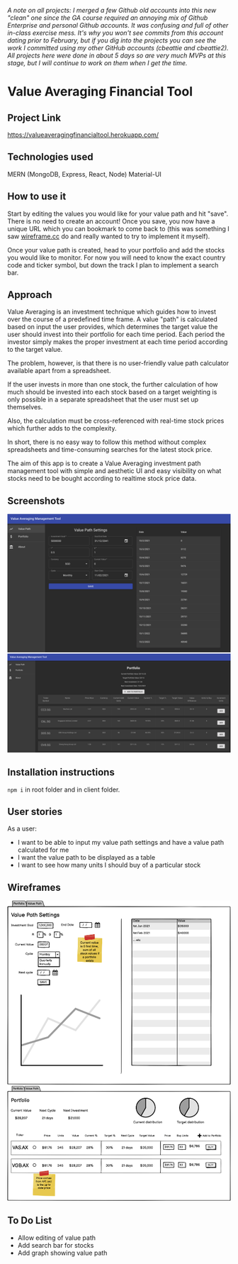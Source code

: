 *A note on all projects: I merged a few Github old accounts into this new "clean" one since the GA course required an annoying mix of Github Enterprise and personal Github accounts. It was confusing and full of other in-class exercise mess. It's why you won't see commits from this account dating prior to February, but if you dig into the projects you can see the work I committed using my other GitHub accounts (cbeattie and cbeattie2).
All projects here were done in about 5 days so are very much MVPs at this stage, but I will continue to work on them when I get the time.*

# Value Averaging Financial Tool

## Project Link
https://valueaveragingfinancialtool.herokuapp.com/

## Technologies used
MERN (MongoDB, Express, React, Node)
Material-UI

## How to use it
Start by editing the values you would like for your value path and hit "save". There is no need to create an account! Once you save, you now have a unique URL which you can bookmark to come back to (this was something I saw [wireframe.cc](http://wireframe.cc/) do and really wanted to try to implement it myself).

Once your value path is created, head to your portfolio and add the stocks you would like to monitor. For now you will need to know the exact country code and ticker symbol, but down the track I plan to implement a search bar.

## Approach
Value Averaging is an investment technique which guides how to invest over the course of a predefined time frame. A value "path" is calculated based on input the user provides, which determines the target value the user should invest into their portfolio for each time period.  Each period the investor simply makes the proper investment at each time period according to the target value.

The problem, however, is that there is no user-friendly value path calculator available apart from a spreadsheet. 

If the user invests in more than one stock, the further calculation of how much should be invested into each stock based on a target weighting is only possible in a separate spreadsheet that the user must set up themselves.

Also, the calculation must be cross-referenced with real-time stock prices which further adds to the complexity.

In short, there is no easy way to follow this method without complex spreadsheets and time-consuming searches for the latest stock price.

The aim of this app is to create a Value Averaging investment path management tool with simple and aesthetic UI and easy visibility on what stocks need to be bought according to realtime stock price data.

## Screenshots
![ValuePathScreenshot](/documentation/ValuePathScreenshot.png)
![PortfolioScreenshot](/documentation/PortfolioScreenshot.png)

## Installation instructions
`npm i` in root folder and in client folder.

## User stories
As a user:
- I want to be able to input my value path settings and have a value path calculated for me
- I want the value path to be displayed as a table
- I want to see how many units I should buy of a particular stock

## Wireframes
![ValuePathWireframe](/documentation/ValuePathWireframe.png)
![PortfolioWireframe](/documentation/PortfolioWireframe.png)

## To Do List
- Allow editing of value path
- Add search bar for stocks
- Add graph showing value path
